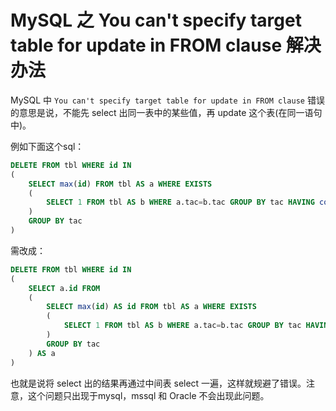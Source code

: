 # MySQL 之 You can't specify target table for update in FROM clause 解决办法

MySQL 中 `You can't specify target table for update in FROM clause` 错误的意思是说，不能先 select 出同一表中的某些值，再 update 这个表(在同一语句中)。

例如下面这个sql：

```sql
DELETE FROM tbl WHERE id IN 
(
    SELECT max(id) FROM tbl AS a WHERE EXISTS
    (
        SELECT 1 FROM tbl AS b WHERE a.tac=b.tac GROUP BY tac HAVING count(1)>1
    )
    GROUP BY tac
)
```

需改成：

```sql
DELETE FROM tbl WHERE id IN 
(
    SELECT a.id FROM 
    (
        SELECT max(id) AS id FROM tbl AS a WHERE EXISTS
        (
            SELECT 1 FROM tbl AS b WHERE a.tac=b.tac GROUP BY tac HAVING count(1)>1
        )
        GROUP BY tac
    ) AS a
)
```

也就是说将 select 出的结果再通过中间表 select 一遍，这样就规避了错误。注意，这个问题只出现于mysql，mssql 和 Oracle 不会出现此问题。